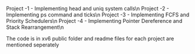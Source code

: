 Project -1 - Implementing head and uniq system calls\n
Project -2 - Implementing ps command and ticks\n
Project -3 - Implementing FCFS and Priority Schedulers\n
Project -4 - Implementing Pointer Dereference and Stack Rearrangement\n

The code is in xv6 public folder and readme files for each project are mentioned seperately
